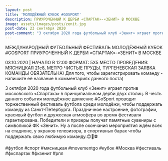 ```yaml
---
layout: post
title: 'МОЛОДЁЖНЫЙ КУБОК #GOSPORT'
description: ПРИУРОЧЕННЫЙ К ДЕРБИ «СПАРТАК»-«ЗЕНИТ» В МОСКВЕ
image: assets/images/posts/zenit.jpg
post-date: 23 сентября 2020
post-comment: "3 октября 2020 года футбольный клуб «Зенит» играет против московского «Спартака» в принципиальном дерби двух столиц. В честь данного события молодёжное движение #GoSport проводит торжественный фестиваль футбола среди молодёжи, чтобы поддержать команду из Санкт-Петербурга."
---
```


МЕЖДУНАРОДНЫЙ ФУТБОЛЬНЫЙ ФЕСТИВАЛЬ
МОЛОДЁЖНЫЙ КУБОК #GOSPORT
ПРИУРОЧЕННЫЙ К ДЕРБИ «СПАРТАК»-«ЗЕНИТ» В МОСКВЕ

03.10.2020 | НАЧАЛО В 12:00
ФОРМАТ: 5X5
МЕСТО ПРОВЕДЕНИЯ: МЯСНИЦКАЯ 21с8, МЕТРО ЧИСТЫЕ ПРУДЫ, ТУРГЕНЕВСКАЯ
ЗАЯВКА КОМАНДЫ ОБЯЗАТЕЛЬНА)
Для того, чтобы зарегистрировать команду - напишите её название в комментариях данного поста)

3 октября 2020 года футбольный клуб «Зенит» играет против московского «Спартака» в принципиальном дерби двух столиц.
В честь данного события молодёжное движение #GoSport проводит торжественный фестиваль футбола среди молодёжи, чтобы поддержать команду из Санкт-Петербурга.
Праздничное настроение, фотографии, красивый футбол и дружеская атмосфера во время фестиваля гарантирована. Победители и призеры получат памятные сувениры с символикой ФК «Зенит».
Ну а после окончания мероприятия ждём всех на стадионе, у экранов телевизора, в спортивных барах чтобы поддержать свою любимую команду.😊🥳⚽

#футбол #спорт #мясницкая #movementgo #кубок #Москва #фестиваль #фкспартак #фкзенит #рпл

